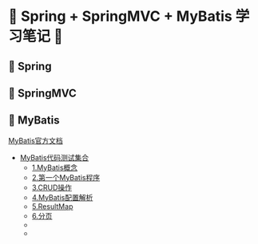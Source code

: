 # &#127800; Spring + SpringMVC + MyBatis 学习笔记 &#127800;

## &#127800; Spring

## &#127800; SpringMVC

## &#127800; MyBatis

[MyBatis官方文档](https://mybatis.org/mybatis-3/zh/index.html)

- [MyBatis代码测试集合](MyBatis/Mybatis_Test)
	- [1.MyBatis概念](MyBatis/1.MyBatis概念.md)
	- [2.第一个MyBatis程序](MyBatis/2.第一个MyBatis程序.md)
	- [3.CRUD操作](MyBatis/3.CRUD操作.md)
	- [4.MyBatis配置解析](MyBatis/4.MyBatis配置解析.md)
	- [5.ResultMap](MyBatis/5.ResultMap.md)
	- [6.分页](MyBatis/6.分页.md)
	- []()
	- []()